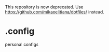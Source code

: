 This repository is now deprecated. Use https://github.com/mikaoelitiana/dotfiles/ instead. 

# .config
personal configs
